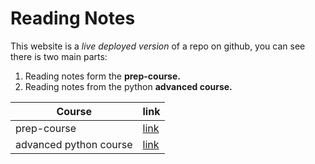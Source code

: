 # Reading Notes
This website is a *live deployed version* of a repo on github, you can see there is two main parts:
1. Reading notes form the **prep-course.**
2. Reading notes from the python **advanced course.**

| Course | link |
| ----------- | ----------- |
| prep-course | [link](https://github.com/ibraheem-areeda/my-notes/blob/main/README.md) |
| advanced python course | [link](https://www.example.com) |


